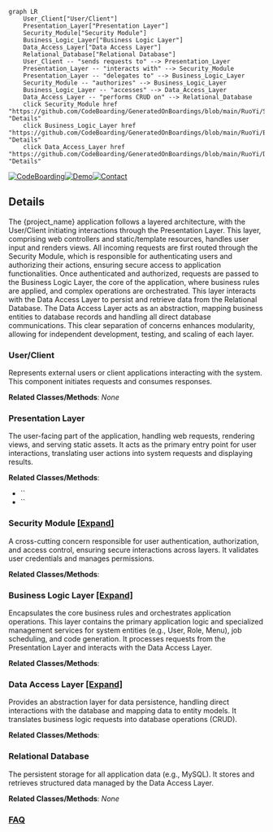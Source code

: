 ```mermaid
graph LR
    User_Client["User/Client"]
    Presentation_Layer["Presentation Layer"]
    Security_Module["Security Module"]
    Business_Logic_Layer["Business Logic Layer"]
    Data_Access_Layer["Data Access Layer"]
    Relational_Database["Relational Database"]
    User_Client -- "sends requests to" --> Presentation_Layer
    Presentation_Layer -- "interacts with" --> Security_Module
    Presentation_Layer -- "delegates to" --> Business_Logic_Layer
    Security_Module -- "authorizes" --> Business_Logic_Layer
    Business_Logic_Layer -- "accesses" --> Data_Access_Layer
    Data_Access_Layer -- "performs CRUD on" --> Relational_Database
    click Security_Module href "https://github.com/CodeBoarding/GeneratedOnBoardings/blob/main/RuoYi/Security_Module.md" "Details"
    click Business_Logic_Layer href "https://github.com/CodeBoarding/GeneratedOnBoardings/blob/main/RuoYi/Business_Logic_Layer.md" "Details"
    click Data_Access_Layer href "https://github.com/CodeBoarding/GeneratedOnBoardings/blob/main/RuoYi/Data_Access_Layer.md" "Details"
```

[![CodeBoarding](https://img.shields.io/badge/Generated%20by-CodeBoarding-9cf?style=flat-square)](https://github.com/CodeBoarding/GeneratedOnBoardings)[![Demo](https://img.shields.io/badge/Try%20our-Demo-blue?style=flat-square)](https://www.codeboarding.org/demo)[![Contact](https://img.shields.io/badge/Contact%20us%20-%20contact@codeboarding.org-lightgrey?style=flat-square)](mailto:contact@codeboarding.org)

## Details

The {project_name} application follows a layered architecture, with the User/Client initiating interactions through the Presentation Layer. This layer, comprising web controllers and static/template resources, handles user input and renders views. All incoming requests are first routed through the Security Module, which is responsible for authenticating users and authorizing their actions, ensuring secure access to application functionalities. Once authenticated and authorized, requests are passed to the Business Logic Layer, the core of the application, where business rules are applied, and complex operations are orchestrated. This layer interacts with the Data Access Layer to persist and retrieve data from the Relational Database. The Data Access Layer acts as an abstraction, mapping business entities to database records and handling all direct database communications. This clear separation of concerns enhances modularity, allowing for independent development, testing, and scaling of each layer.

### User/Client
Represents external users or client applications interacting with the system. This component initiates requests and consumes responses.


**Related Classes/Methods**: _None_

### Presentation Layer
The user-facing part of the application, handling web requests, rendering views, and serving static assets. It acts as the primary entry point for user interactions, translating user actions into system requests and displaying results.


**Related Classes/Methods**:

- ``
- ``


### Security Module [[Expand]](./Security_Module.md)
A cross-cutting concern responsible for user authentication, authorization, and access control, ensuring secure interactions across layers. It validates user credentials and manages permissions.


**Related Classes/Methods**:



### Business Logic Layer [[Expand]](./Business_Logic_Layer.md)
Encapsulates the core business rules and orchestrates application operations. This layer contains the primary application logic and specialized management services for system entities (e.g., User, Role, Menu), job scheduling, and code generation. It processes requests from the Presentation Layer and interacts with the Data Access Layer.


**Related Classes/Methods**:



### Data Access Layer [[Expand]](./Data_Access_Layer.md)
Provides an abstraction layer for data persistence, handling direct interactions with the database and mapping data to entity models. It translates business logic requests into database operations (CRUD).


**Related Classes/Methods**:



### Relational Database
The persistent storage for all application data (e.g., MySQL). It stores and retrieves structured data managed by the Data Access Layer.


**Related Classes/Methods**: _None_



### [FAQ](https://github.com/CodeBoarding/GeneratedOnBoardings/tree/main?tab=readme-ov-file#faq)